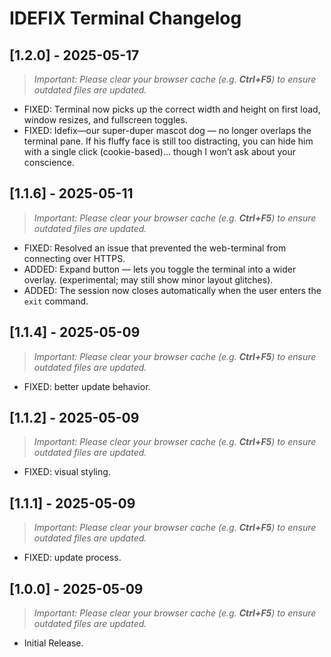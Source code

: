 # IDEFIX Terminal Changelog

## [1.2.0] - 2025-05-17

> _Important: Please clear your browser cache (e.g. **Ctrl+F5**) to ensure outdated files are updated._

- FIXED: Terminal now picks up the correct width and height on first load, window resizes, and fullscreen toggles.
- FIXED: Idefix—our super-duper mascot dog — no longer overlaps the terminal pane. If his fluffy face is still too distracting, you can hide him with a single click (cookie-based)… though I won’t ask about your conscience.

## [1.1.6] - 2025-05-11

> _Important: Please clear your browser cache (e.g. **Ctrl+F5**) to ensure outdated files are updated._

- FIXED: Resolved an issue that prevented the web-terminal from connecting over HTTPS.
- ADDED: Expand button — lets you toggle the terminal into a wider overlay. (experimental; may still show minor layout glitches).
- ADDED: The session now closes automatically when the user enters the `exit` command.

## [1.1.4] - 2025-05-09

> _Important: Please clear your browser cache (e.g. **Ctrl+F5**) to ensure outdated files are updated._

- FIXED: better update behavior.

## [1.1.2] - 2025-05-09

> _Important: Please clear your browser cache (e.g. **Ctrl+F5**) to ensure outdated files are updated._

- FIXED: visual styling.

## [1.1.1] - 2025-05-09

> _Important: Please clear your browser cache (e.g. **Ctrl+F5**) to ensure outdated files are updated._

- FIXED: update process.

## [1.0.0] - 2025-05-09

> _Important: Please clear your browser cache (e.g. **Ctrl+F5**) to ensure outdated files are updated._

- Initial Release.
